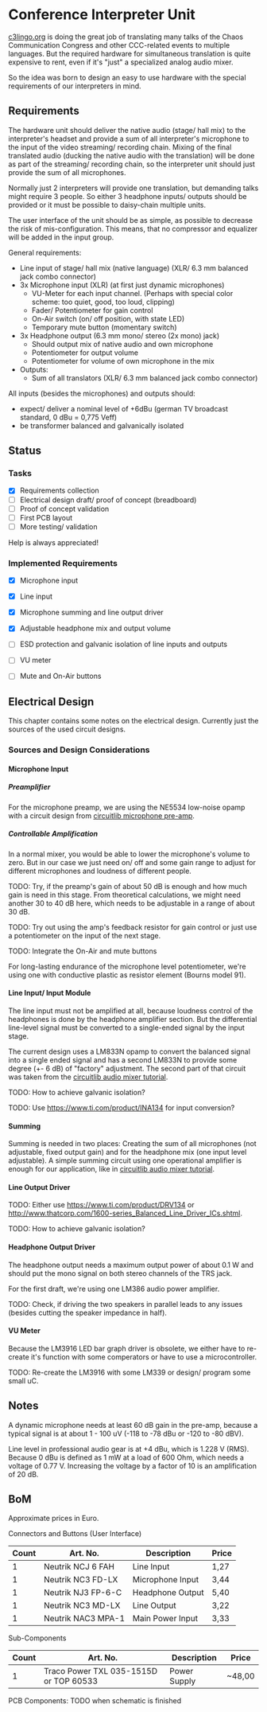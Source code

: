 # Conference Interpreter Unit
[c3lingo.org](https://c3lingo.org) is doing the great job of translating many talks of the Chaos Communication Congress and other CCC-related events to multiple languages.
But the required hardware for simultaneous translation is quite expensive to rent, even if it's "just" a specialized analog audio mixer.

So the idea was born to design an easy to use hardware with the special requirements of our interpreters in mind.



## Requirements
The hardware unit should deliver the native audio (stage/ hall mix) to the interpreter's headset and provide a sum of all interpreter's microphone to the input of the video streaming/ recording chain.
Mixing of the final translated audio (ducking the native audio with the translation) will be done as part of the streaming/ recording chain, so the interpreter unit should just provide the sum of all microphones.

Normally just 2 interpreters will provide one translation, but demanding talks might require 3 people.
So either 3 headphone inputs/ outputs should be provided or it must be possible to daisy-chain multiple units.

The user interface of the unit should be as simple, as possible to decrease the risk of mis-configuration.
This means, that no compressor and equalizer will be added in the input group.

General requirements:
- Line input of stage/ hall mix (native language) (XLR/ 6.3 mm balanced jack combo connector)
- 3x Microphone input (XLR) (at first just dynamic microphones)
    * VU-Meter for each input channel. (Perhaps with special color scheme: too quiet, good, too loud, clipping)
    * Fader/ Potentiometer for gain control
    * On-Air switch (on/ off position, with state LED)
    * Temporary mute button (momentary switch)
- 3x Headphone output (6.3 mm mono/ stereo (2x mono) jack)
    * Should output mix of native audio and own microphone
    * Potentiometer for output volume
    * Potentiometer for volume of own microphone in the mix
- Outputs:
    * Sum of all translators (XLR/ 6.3 mm balanced jack combo connector)

All inputs (besides the microphones) and outputs should:
- expect/ deliver a nominal level of +6dBu (german TV broadcast standard, 0 dBu = 0,775 Veff)
- be transformer balanced and galvanically isolated



## Status

### Tasks
- [x] Requirements collection
- [ ] Electrical design draft/ proof of concept (breadboard)
- [ ] Proof of concept validation
- [ ] First PCB layout
- [ ] More testing/ validation

Help is always appreciated!

### Implemented Requirements
- [x] Microphone input
- [x] Line input
- [x] Microphone summing and line output driver
- [x] Adjustable headphone mix and output volume
- [ ] ESD protection and galvanic isolation of line inputs and outputs
- [ ] VU meter
- [ ] Mute and On-Air buttons


## Electrical Design
This chapter contains some notes on the electrical design.
Currently just the sources of the used circuit designs.


### Sources and Design Considerations

#### Microphone Input
##### Preamplifier
For the microphone preamp, we are using the NE5534 low-noise opamp with a circuit design from [circuitlib microphone pre-amp](https://www.circuitlib.com/index.php/schematics/product/29-balanced-microphone-preamplifier).

##### Controllable Amplification
In a normal mixer, you would be able to lower the microphone's volume to zero.
But in our case we just need on/ off and some gain range to adjust for different microphones and loudness of different people.

TODO: Try, if the preamp's gain of about 50 dB is enough and how much gain is need in this stage.
From theoretical calculations, we might need another 30 to 40 dB here, which needs to be adjustable in a range of about 30 dB.

TODO: Try out using the amp's feedback resistor for gain control or just use a potentiometer on the input of the next stage.

TODO: Integrate the On-Air and mute buttons

For long-lasting endurance of the microphone level potentiometer, we're using one with conductive plastic as resistor element (Bourns model 91).

#### Line Input/ Input Module
The line input must not be amplified at all, because loudness control of the headphones is done by the headphone amplifier section.
But the differential line-level signal must be converted to a single-ended signal by the input stage.

The current design uses a LM833N opamp to convert the balanced signal into a single ended signal and has a second LM833N to provide some degree (+- 6 dB) of "factory" adjustment.
The second part of that circuit was taken from the [circuitlib audio mixer tutorial](https://www.circuitlib.com/index.php/tutorials/product/39-how-to-build-an-audio-mixer).

TODO: How to achieve galvanic isolation?

TODO: Use https://www.ti.com/product/INA134 for input conversion?

#### Summing
Summing is needed in two places: Creating the sum of all microphones (not adjustable, fixed output gain) and for the headphone mix (one input level adjustable).
A simple summing circuit using one operational amplifier is enough for our application, like in [circuitlib audio mixer tutorial](https://www.circuitlib.com/index.php/tutorials/product/39-how-to-build-an-audio-mixer).

#### Line Output Driver
TODO: Either use https://www.ti.com/product/DRV134 or http://www.thatcorp.com/1600-series_Balanced_Line_Driver_ICs.shtml.

TODO: How to achieve galvanic isolation?

#### Headphone Output Driver
The headphone output needs a maximum output power of about 0.1 W and should put the mono signal on both stereo channels of the TRS jack.

For the first draft, we're using one LM386 audio power amplifier.

TODO: Check, if driving the two speakers in parallel leads to any issues (besides cutting the speaker impedance in half).

#### VU Meter
Because the LM3916 LED bar graph driver is obsolete, we either have to re-create it's function with some comperators or have to use a microcontroller.

TODO: Re-create the LM3916 with some LM339 or design/ program some small uC.



## Notes
A dynamic microphone needs at least 60 dB gain in the pre-amp, because a typical signal is at about 1 - 100 uV (-118 to -78 dBu or -120 to -80 dBV).

Line level in professional audio gear is at +4 dBu, which is 1.228 V (RMS).
Because 0 dBu is defined as 1 mW at a load of 600 Ohm, which needs a voltage of 0.77 V.
Increasing the voltage by a factor of 10 is an amplification of 20 dB.



## BoM
Approximate prices in Euro.

Connectors and Buttons (User Interface)

| Count | Art. No.           | Description      | Price |
|-------|--------------------|------------------|-------|
| 1     | Neutrik NCJ 6 FAH  | Line Input       | 1,27  |
| 1     | Neutrik NC3 FD-LX  | Microphone Input | 3,44  |
| 1     | Neutrik NJ3 FP-6-C | Headphone Output | 5,40  |
| 1     | Neutrik NC3 MD-LX  | Line Output      | 3,22  |
| 1     | Neutrik NAC3 MPA-1 | Main Power Input | 3,33  |

Sub-Components

| Count | Art. No.           | Description      | Price  |
|-------|--------------------|------------------|--------|
| 1     | Traco Power TXL 035-1515D or TOP 60533 | Power Supply     | ~48,00 |

PCB Components: TODO when schematic is finished
